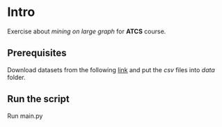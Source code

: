 # Intro

Exercise about _mining on large graph_ for **ATCS** course.

## Prerequisites

Download datasets from the following [link](https://snap.stanford.edu/data/twitch_gamers.zip) and put the _csv_ files into _data_ folder.

## Run the script

Run main.py
